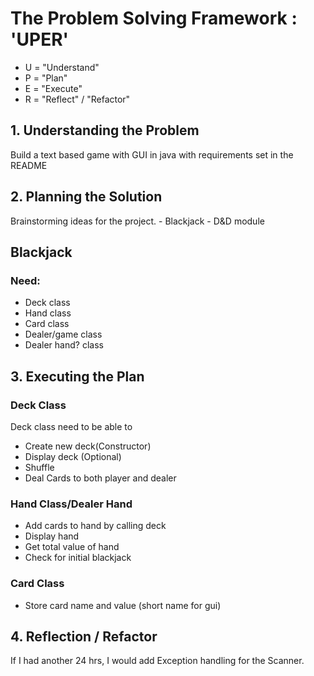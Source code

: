 <h1>The Problem Solving Framework : 'UPER'</h1>

- U = "Understand"
- P = "Plan"
- E = "Execute"
- R = "Reflect" / "Refactor"

<h2>1. Understanding the Problem</h2>
    Build a text based game with GUI in java with requirements set in the README
<h2>
    2. Planning the Solution
</h2>
Brainstorming ideas for the project.
 - Blackjack
 - D&D module

<h2>Blackjack</h2>

<h3>Need:</h3>

<ul>
<li>Deck class</li>
<li>Hand class</li>
<li>Card class</li>
<li>Dealer/game class</li>
<li>Dealer hand? class</li>
</ul>

<h2>3. Executing the Plan</h2>

<h3>Deck Class</h3>

<p>
Deck class need to be able to
<ul>
<li>Create new deck(Constructor)</li>
<li>Display deck (Optional)</li>
<li>Shuffle</li>
<li>Deal Cards to both player and dealer</li>
</ul>

<h3>Hand Class/Dealer Hand</h3>
<ul>
<li>Add cards to hand by calling deck</li>
<li>Display hand</li>
<li>Get total value of hand</li>
<li>Check for initial blackjack</li>
</ul>

<h3>Card Class</h3>
<ul>
<li>Store card name and value (short name for gui)</li>
</ul>
</p>

<h2>
    4. Reflection / Refactor
</h2>

<p>If I had another 24 hrs, I would add Exception handling for the Scanner.</p>
